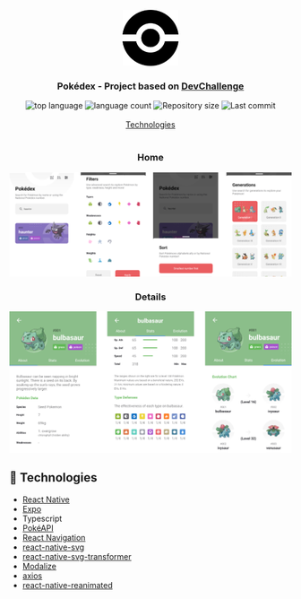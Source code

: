 <p align="center">
  <img src="./src/assets/patterns/pokeball.svg" width="100" alt="gameplay">
</p>

<h3 align="center">
<strong>Pokédex - Project based on <a href="https://devchallenge.com.br/challenges/5f35ce77ed30f35c3a399717/details">DevChallenge</a></strong>
</h3>

<p align="center">

  <img alt="top language" src="https://img.shields.io/github/languages/top/rafashiga/pokedex-app?style=flat-square">
  <img alt="language count" src="https://img.shields.io/github/languages/count/rafashiga/pokedex-app?style=flat-square">
  <img alt="Repository size" src="https://img.shields.io/github/repo-size/rafashiga/pokedex-app?style=flat-square">
  <img alt="Last commit" src="https://img.shields.io/github/last-commit/rafashiga/pokedex-app?style=flat-square">
  <br>
  <br>
  <a href="#space_invader-technologies">Technologies</a>
  <br>
  <br>
  <h3 align="center">
    Home
  </h3>
  <img src="./src/assets/screen/home.png">
  <br>
  <h3 align="center">
    Details
  </h3>
  <img src="./src/assets/screen/detail.png">
  <br>
</p>

## :space_invader: Technologies

- [React Native](https://reactnative.dev/)
- [Expo](https://expo.io/)
- Typescript
- [PokéAPI](https://pokeapi.co/)
- [React Navigation](https://reactnavigation.org/)
- [react-native-svg](https://github.com/react-native-svg/react-native-svg)
- [react-native-svg-transformer](https://github.com/kristerkari/react-native-svg-transformer)
- [Modalize](https://github.com/jeremybarbet/react-native-modalize)
- [axios](https://github.com/axios/axios)
- [react-native-reanimated](https://docs.swmansion.com/react-native-reanimated/)
